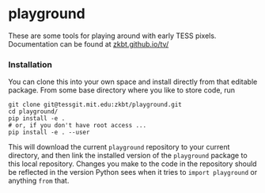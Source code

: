 # playground

These are some tools for playing around with early TESS pixels. Documentation can be found at [zkbt.github.io/tv/](https://zkbt.github.io/tv/)

### Installation
You can clone this into your own space and install directly from that editable package. From some base directory where you like to store code, run
```
git clone git@tessgit.mit.edu:zkbt/playground.git
cd playground/
pip install -e .
# or, if you don't have root access ...
pip install -e . --user

```
This will download the current `playground` repository to your current directory, and then link the installed version of the `playground` package to this local repository. Changes you make to the code in the repository should be reflected in the version Python sees when it tries to `import playground` or anything `from` that.
